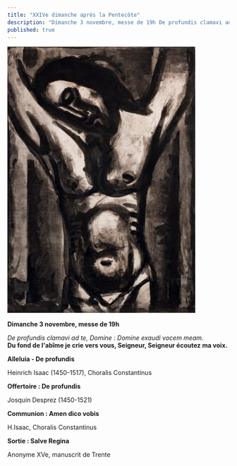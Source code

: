 ```yaml
---
title: "XXIVe dimanche après la Pentecôte"
description: "Dimanche 3 novembre, messe de 19h De profundis clamavi ad te, Domine : Domine exaudi vocem meam. Du fond de l'abîme je crie vers vous, Seigneur, Seigneur écoutez ma voix. Alleluia - De profundis Heinrich Isaac (1450-1517), Choralis Constantinus Offertoire..."
published: true
---
```



![](/images/2013-11-02-crucifixion.jpg)

**Dimanche 3 novembre, messe de 19h**

*De profundis clamavi ad te, Domine : Domine exaudi vocem meam.*  
**Du fond de l'abîme je crie vers vous, Seigneur, Seigneur écoutez ma voix.**

**Alleluia - De profundis**

Heinrich Isaac (1450-1517), Choralis Constantinus

**Offertoire : De profundis**

Josquin Desprez (1450-1521)

**Communion : Amen dico vobis**

H.Isaac, Choralis Constantinus

**Sortie : Salve Regina**

Anonyme XVe, manuscrit de Trente